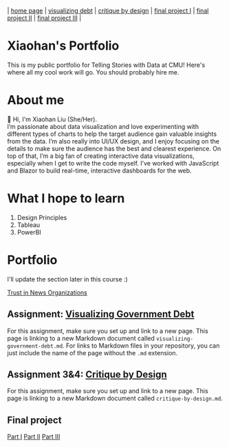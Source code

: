 | [home page](https://francesxliu.github.io/DataVizPorfolio/) | [visualizing debt](visualizing-government-debt) | [critique by design](critique-by-design) | [final project I](final-project-part-one) | [final project II](final-project-part-two) | [final project III](final-project-part-three) |

# Xiaohan's Portfolio
This is my public portfolio for Telling Stories with Data at CMU!  Here's where all my cool work will go.  You should probably hire me. 

# About me
👋 Hi, I'm Xiaohan Liu (She/Her). <br/>
I’m passionate about data visualization and love experimenting with different types of charts to help the target audience gain valuable insights from the data. I’m also really into UI/UX design, and I enjoy focusing on the details to make sure the audience has the best and clearest experience. On top of that, I’m a big fan of creating interactive data visualizations, especially when I get to write the code myself. I’ve worked with JavaScript and Blazor to build real-time, interactive dashboards for the web.

# What I hope to learn

1. Design Principles
2. Tableau
3. PowerBI


# Portfolio
I'll update the section later in this course :)

[Trust in News Organizations](https://francesxliu.github.io/DataVizPorfolio/TrustInNewsOrganizations.html)

## Assignment: [Visualizing Government Debt](visualizing-government-debt)
For this assignment, make sure you set up and link to a new page.  This page is linking to a new Markdown document called `visualizing-government-debt.md`.  For links to Markdown files in your repository, you can just include the name of the page without the `.md` extension. 

## Assignment 3&4: [Critique by Design](critique-by-design)
For this assignment, make sure you set up and link to a new page.  This page is linking to a new Markdown document called `critique-by-design.md`.  

## Final project
[Part I](final-project-part-one)
[Part II](final-project-part-two)
[Part III](final-project-part-three)
